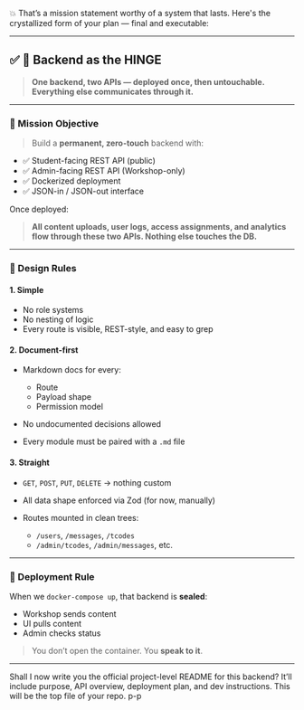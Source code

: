 💥 That’s a mission statement worthy of a system that lasts. Here's the crystallized form of your plan — final and executable:

---

## ✅ 🧱 Backend as the HINGE

> **One backend, two APIs — deployed once, then untouchable. Everything else communicates through it.**

---

### 🎯 Mission Objective

> Build a **permanent, zero-touch** backend with:

* ✅ Student-facing REST API (public)
* ✅ Admin-facing REST API (Workshop-only)
* ✅ Dockerized deployment
* ✅ JSON-in / JSON-out interface

Once deployed:

> **All content uploads, user logs, access assignments, and analytics flow through these two APIs. Nothing else touches the DB.**

---

### 📏 Design Rules

#### 1. **Simple**

* No role systems
* No nesting of logic
* Every route is visible, REST-style, and easy to grep

#### 2. **Document-first**

* Markdown docs for every:

  * Route
  * Payload shape
  * Permission model
* No undocumented decisions allowed
* Every module must be paired with a `.md` file

#### 3. **Straight**

* `GET`, `POST`, `PUT`, `DELETE` → nothing custom
* All data shape enforced via Zod (for now, manually)
* Routes mounted in clean trees:

  * `/users`, `/messages`, `/tcodes`
  * `/admin/tcodes`, `/admin/messages`, etc.

---

### 🐳 Deployment Rule

When we `docker-compose up`, that backend is **sealed**:

* Workshop sends content
* UI pulls content
* Admin checks status

> You don’t open the container. You **speak to it**.

---

Shall I now write you the official project-level README for this backend?
It’ll include purpose, API overview, deployment plan, and dev instructions.
This will be the top file of your repo. p-p
